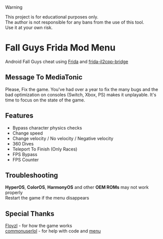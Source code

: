 > [!WARNING]  
> This project is for educational purposes only.  
> The author is not responsible for any bans from the use of this tool.  
> Use it at your own risk.

# Fall Guys Frida Mod Menu
Android Fall Guys cheat using [Frida](https://frida.re/) and [frida-il2cpp-bridge](https://github.com/vfsfitvnm/frida-il2cpp-bridge)

## Message To MediaTonic 
Please, Fix the game. You've had over a year to fix the many bugs and the bad optimization on consoles (Switch, Xbox, PS) makes it unplayable. It's time to focus on the state of the game.

## Features  
- Bypass character physics checks
- Change speed 
- Change velocity / No velocity / Negative velocity 
- 360 Dives 
- Teleport To Finish (Only Races)
- FPS Bypass 
- FPS Counter

## Troubleshooting 
**HyperOS**, **ColorOS**, **HarmonyOS** and other **OEM ROMs** may not work properly <br>
Restart the game if the menu disappears

## Special Thanks
[FloyzI](https://github.com/FloyzI) - for how the game works <br>
[commonuserlol](https://github.com/commonuserlol) - for help with code and [menu](https://github.com/commonuserlol/frida-java-menu)
